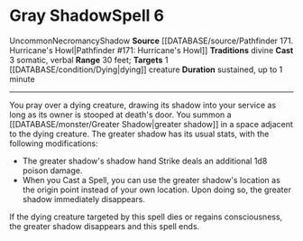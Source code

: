 ﻿---
actions: '[three-actions]'
area: null
bloodline: null
component:
- Somatic
- Verbal
cost: null
deity: null
domain: null
duration: sustained, up to 1 minute
element: null
heighten: null
heighten_level: '6'
id: '1077'
lesson: null
level: '6'
mystery: null
name: Gray Shadow
patron_theme: null
range: 30 feet
rarity: Uncommon
requirement: null
rus_type_level: null
saving_throw: null
school: Necromancy
source: '[[DATABASE/source/Pathfinder 171. Hurricane''s Howl|Pathfinder #171: Hurricane''s
  Howl]]'
target: 1 [[DATABASE/condition/Dying|dying]] creature
tradition:
- Divine
trait:
- '[[DATABASE/trait/Necromancy|Necromancy]]'
- '[[DATABASE/trait/Shadow|Shadow]]'
- '[[DATABASE/trait/Uncommon|Uncommon]]'
trigger: null
type: Spell

---
# Gray Shadow<span class="item-type">Spell 6</span>

<span class="trait-uncommon item-trait">Uncommon</span><span class="item-trait">Necromancy</span><span class="item-trait">Shadow</span>
**Source** [[DATABASE/source/Pathfinder 171. Hurricane's Howl|Pathfinder #171: Hurricane's Howl]]
**Traditions** divine
**Cast** <span class="action-icon">3</span> somatic, verbal
**Range** 30 feet; **Targets** 1 [[DATABASE/condition/Dying|dying]] creature
**Duration** sustained, up to 1 minute

---
You pray over a dying creature, drawing its shadow into your service as long as its owner is stooped at death's door. You summon a [[DATABASE/monster/Greater Shadow|greater shadow]] in a space adjacent to the dying creature. The greater shadow has its usual stats, with the following modifications:

* The greater shadow's shadow hand Strike deals an additional 1d8 poison damage.
* When you Cast a Spell, you can use the greater shadow's location as the origin point instead of your own location. Upon doing so, the greater shadow immediately disappears.

If the dying creature targeted by this spell dies or regains consciousness, the greater shadow disappears and this spell ends.